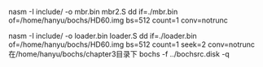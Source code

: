 nasm -I include/ -o mbr.bin mbr2.S
dd if=./mbr.bin of=/home/hanyu/bochs/HD60.img bs=512 count=1 conv=notrunc

nasm -I include/ -o loader.bin loader.S
dd if=./loader.bin of=/home/hanyu/bochs/HD60.img bs=512 count=1 seek=2 conv=notrunc
在/home/hanyu/bochs/chapter3目录下
bochs -f ../bochsrc.disk -q 
